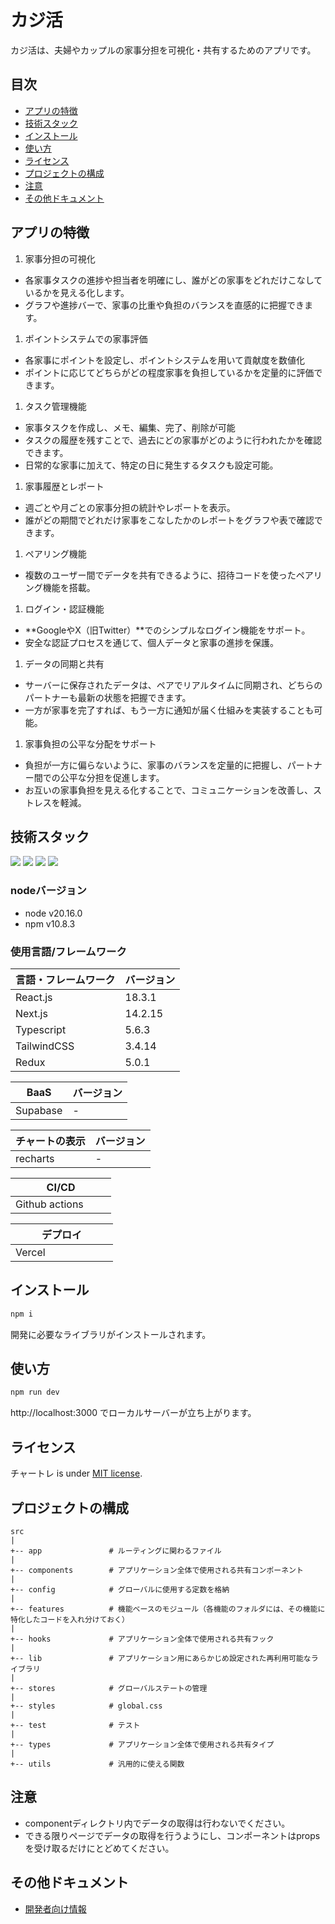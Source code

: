# カジ活

カジ活は、夫婦やカップルの家事分担を可視化・共有するためのアプリです。

## 目次

- [アプリの特徴](#heading-01)
- [技術スタック](#heading-02)
- [インストール](#heading-03)
- [使い方](#heading-04)
- [ライセンス](#heading-05)
- [プロジェクトの構成](#heading-06)
- [注意](#heading-07)
- [その他ドキュメント](#heading-08)

<h2 id="heading-01">アプリの特徴</h2>

1. 家事分担の可視化

- 各家事タスクの進捗や担当者を明確にし、誰がどの家事をどれだけこなしているかを見える化します。
- グラフや進捗バーで、家事の比重や負担のバランスを直感的に把握できます。

1. ポイントシステムでの家事評価

- 各家事にポイントを設定し、ポイントシステムを用いて貢献度を数値化
- ポイントに応じてどちらがどの程度家事を負担しているかを定量的に評価できます。

1. タスク管理機能

- 家事タスクを作成し、メモ、編集、完了、削除が可能
- タスクの履歴を残すことで、過去にどの家事がどのように行われたかを確認できます。
- 日常的な家事に加えて、特定の日に発生するタスクも設定可能。

1. 家事履歴とレポート

- 週ごとや月ごとの家事分担の統計やレポートを表示。
- 誰がどの期間でどれだけ家事をこなしたかのレポートをグラフや表で確認できます。

1. ペアリング機能

- 複数のユーザー間でデータを共有できるように、招待コードを使ったペアリング機能を搭載。

1. ログイン・認証機能

- **GoogleやX（旧Twitter）**でのシンプルなログイン機能をサポート。
- 安全な認証プロセスを通じて、個人データと家事の進捗を保護。

1. データの同期と共有

- サーバーに保存されたデータは、ペアでリアルタイムに同期され、どちらのパートナーも最新の状態を把握できます。
- 一方が家事を完了すれば、もう一方に通知が届く仕組みを実装することも可能。

1. 家事負担の公平な分配をサポート

- 負担が一方に偏らないように、家事のバランスを定量的に把握し、パートナー間での公平な分担を促進します。
- お互いの家事負担を見える化することで、コミュニケーションを改善し、ストレスを軽減。

<h2 id="heading-02">技術スタック</h2>
<p style="display: inline">
  <!-- フロントエンドのフレームワーク一覧 -->
  <img src="https://img.shields.io/badge/-Node.js-000000.svg?logo=node.js&style=for-the-badge">
  <img src="https://img.shields.io/badge/-React-20232A?style=for-the-badge&logo=react&logoColor=61DAFB">
  <img src="https://img.shields.io/badge/-Next.js-000000.svg?logo=next.js&style=for-the-badge">
  <img src="https://img.shields.io/badge/-TailwindCSS-000000.svg?logo=tailwindcss&style=for-the-badge">
</p>

### nodeバージョン

- node v20.16.0
- npm v10.8.3

### 使用言語/フレームワーク

| 言語・フレームワーク | バージョン |
| -------------------- | ---------- |
| React.js             | 18.3.1     |
| Next.js              | 14.2.15    |
| Typescript           | 5.6.3      |
| TailwindCSS          | 3.4.14     |
| Redux                | 5.0.1      |

| BaaS     | バージョン |
| -------- | ---------- |
| Supabase | -          |

| チャートの表示 | バージョン |
| -------------- | ---------- |
| recharts       | -          |

| CI/CD               |
| ------------------- |
| Github actions 　　 |

| デプロイ            |
| ------------------- |
| Vercel 　　　　　　 |

<h2 id="heading-03">インストール</h2>

```bash
npm i
```

開発に必要なライブラリがインストールされます。

<h2 id="heading-04">使い方</h2>

```bash
npm run dev

```

http://localhost:3000 でローカルサーバーが立ち上がります。

<h2 id="heading-05">ライセンス</h2>

チャートレ is under [MIT license](https://en.wikipedia.org/wiki/MIT_License).

<h2 id="heading-06">プロジェクトの構成</h2>

```
src
|
+-- app               # ルーティングに関わるファイル
|
+-- components        # アプリケーション全体で使用される共有コンポーネント
|
+-- config            # グローバルに使用する定数を格納
|
+-- features          # 機能ベースのモジュール（各機能のフォルダには、その機能に特化したコードを入れ分けておく）
|
+-- hooks             # アプリケーション全体で使用される共有フック
|
+-- lib               # アプリケーション用にあらかじめ設定された再利用可能なライブラリ
|
+-- stores            # グローバルステートの管理
|
+-- styles            # global.css
|
+-- test              # テスト
|
+-- types             # アプリケーション全体で使用される共有タイプ
|
+-- utils             # 汎用的に使える関数
```

<h2 id="heading-07">注意</h2>

<ul>
<li>componentディレクトリ内でデータの取得は行わないでください。</li>
<li>できる限りページでデータの取得を行うようにし、コンポーネントはpropsを受け取るだけにとどめてください。</li>
</ul>

<h2 id="heading-08">その他ドキュメント</h2>

- [開発者向け情報](/DEVELOPER.md)

